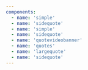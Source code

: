 ```yaml
---
components:
  - name: 'simple'
  - name: 'sidequote'
  - name: 'simple'
  - name: 'sidequote'
  - name: 'quotevideobanner'
  - name: 'quotes'
  - name: 'largequote'
  - name: 'sidequote'
---
```

